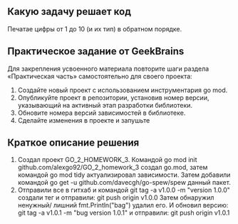 ## Какую задачу решает код
Печатае цифры от 1 до 10 (и их тип) в обратном порядке.

## Практическое задание от GeekBrains
Для закрепления усвоенного материала повторите шаги раздела «Практическая часть»
самостоятельно для своего проекта:
1. Создайте новый проект с использованием инструментария go mod.
2. Опубликуйте проект в репозитории, установив номер версии, указывающий на активный этап
разработки библиотеки.
3. Обновите номера версий зависимостей в библиотеке.
4. Сделайте изменения в проекте и запушьте

## Краткое описание решения

1. Создал проект GO_2_HOMEWORK_3. Командой go mod init github.com/alexgo92/GO_2_homework_3 создал go.mod, затем командой go mod tidy актуализировал зависимости. 
Затем добавили командой go get -u github.com/davecgh/go-spew/spew данный пакет.
2. Отправили все в гитхаб и командой git tag -a v1.0.0 -m "version 1.0.0" создали тег и 
отправили: git push origin v1.0.0
Затем обнаружил ненужный/ лишний fmt.Println("bag") удалил его. И обновил версию:
git tag -a v1.0.1 -m "bug version 1.0.1" и 
отправили: git push origin v1.0.1